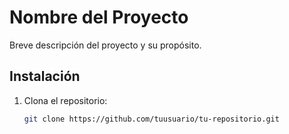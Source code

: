 # Nombre del Proyecto

Breve descripción del proyecto y su propósito.

## Instalación

1. Clona el repositorio:
   ```sh
   git clone https://github.com/tuusuario/tu-repositorio.git
